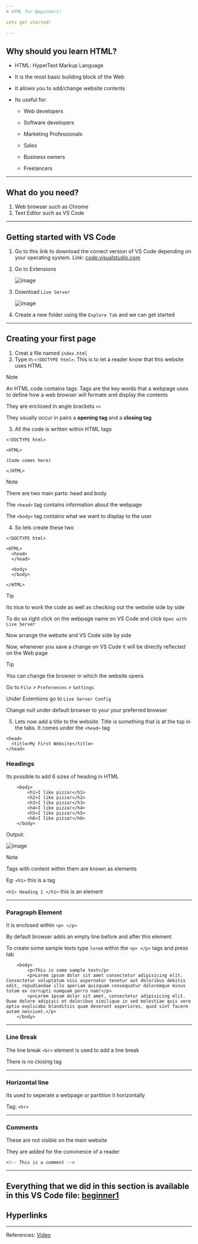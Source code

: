 ```yaml
---
# HTML for Beginners!

Lets get started!

---
```


## Why should you learn HTML?

- HTML: HyperText Markup Language

- It is the most basic building block of the Web

- It allows you to add/change website contents

- Its useful for:

  - Web developers
    
  - Software developers
      
  - Marketing Professionals
    
  - Sales
      
  - Business owners
      
  - Freelancers

---

## What do you need?

1. Web browser such as Chrome
2. Text Editor such as VS Code
---

## Getting started with VS Code

1. Go to this link to download the correct version of VS Code depending on your operating system. Link: [code.visualstudio.com](code.visualstudio.com)
2. Go to Extensions
   
   ![image](https://github.com/Shanu48/WebDev/assets/149718849/3c7eb6b0-29d2-4d9d-a1bf-eee2bc4b1cd8)

3. Download `Live Server`

   ![image](https://github.com/Shanu48/WebDev/assets/149718849/7b5a43b8-16d2-4a52-8f34-ecaf3ccd496e)

4. Create a new folder using the  `Explore Tab` and we can get started

---

## Creating your first page

1. Creat a file named `index.html`
2. Type in `<!DOCTYPE html>`. This is to let a reader know that this website uses HTML

> [!NOTE]
> 
> An HTML code contains tags. Tags are the key words that a webpage uses to define how a web browser will formate and display the contents
>
> They are enclosed in angle brackets `<>`
>
> They usually occur in pairs a **opening tag** and a **closing tag**

3. All the code is written within HTML tags
```
<!DOCTYPE html>

<HTML>

(Code comes here)

</HTML>
```

> [!NOTE]
> 
> There are two main parts: head and body
>
> The `<head>` tag contains information about the webpage
>
> The `<body>` tag contains what we want to display to the user

4. So lets create these two
```
<!DOCTYPE html>

<HTML>
  <head>
  </head>

  <body>
  </body>

</HTML>
```

> [!TIP]
> 
> Its nice to work the code as well as checking out the website side by side
> 
> To do so right click on the webpage name on VS Code and click `Open with Live Server`
> 
> Now arrange the website and VS Code side by side
> 
> Now, whenever you save a change on VS Code it will be directly reflected on the Web page


> [!TIP]
>
> You can change the browser in which the website opens
>
> Go to `File` > `Preferences` > `Settings`
>
> Under Extentions go to `Live Server Config`
>
> Change null under default browser to your your preferred browser

5. Lets now add a title to the website. Title is something that is at the top in the tabs. It comes under the `<head>` tag
```
<head>
  <title>My First Website</title>
</head>
```

### Headings

Its possible to add 6 sizes of heading in HTML

```
    <body>
        <h1>I like pizza!</h1>
        <h2>I like pizza!</h2>
        <h3>I like pizza!</h3>
        <h4>I like pizza!</h4>
        <h5>I like pizza!</h5>
        <h6>I like pizza!</h6>
    </body>
```

Output:

![image](https://github.com/Shanu48/WebDev/assets/149718849/3c4085b3-8212-42e2-96b6-6b4c881193d6)


> [!NOTE]
>
> Tags with content within them are known as elements
>
> Eg: `<h1>` this is a tag
>
> `<h1> Heading 1 </h1>` this is an element

---
### Paragraph Element

It is enclosed within `<p> </p>`

By default browser adds an empty line before and after this element

To create some sample texts type `lorem` within the `<p> </p>` tags and press tab

```
    <body>
        <p>This is some sample text</p>
        <p>Lorem ipsum dolor sit amet consectetur adipisicing elit. Consectetur voluptatum nisi aspernatur tenetur aut doloribus debitis odit, repudiandae illo aperiam quisquam consequatur doloremque minus totam ex corrupti numquam porro nam!</p>
        <p>Lorem ipsum dolor sit amet, consectetur adipisicing elit. Quae dolore adipisci et doloribus similique in sed molestiae quis vero optio explicabo blanditiis quam deserunt asperiores, quod sint facere autem nesciunt.</p>
    </body>
```

---
### Line Break

The line break `<br>` element is used to add a line break

There is no closing tag

---
### Horizontal line

Its used to seperate a webpage or partition it horizontally

Tag: `<hr>`

---
### Comments

These are not visible on the main website

They are added for the convinence of a reader

`<!-- This is a comment -->`

---
Everything that we did in this section is available in this VS Code file: [beginner1](https://github.com/Shanu48/WebDev/blob/main/HTML/beginner1.html)
---

## Hyperlinks


---
References:
[Video](https://www.youtube.com/watch?v=HD13eq_Pmp8)
